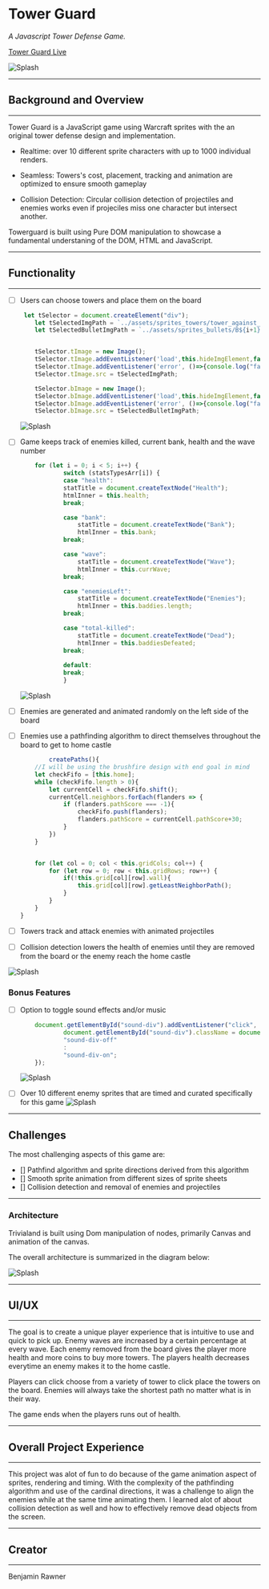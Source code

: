 # Tower Guard


_A Javascript Tower Defense Game._

[Tower Guard Live](https://rawbdata.github.io/TowerGuard/dist/ "Tower Guard")

![Splash](./docs/towerguard.gif)

***
## Background and Overview
***

Tower Guard is a JavaScript game using Warcraft sprites with the an original tower defense design and implementation. 


- Realtime: over 10 different sprite characters with up to 1000 individual renders.

- Seamless: Towers's cost, placement, tracking and animation are optimized to ensure smooth gameplay

- Collision Detection: Circular collision detection of projectiles and enemies works even if projeciles miss one character but intersect another.


Towerguard is built using Pure DOM manipulation to showcase a fundamental understaning of the DOM, HTML and JavaScript.


***
## Functionality
***

- [ ] Users can choose towers and place them on the board

    ```javascript
     let tSelector = document.createElement("div");
        let tSelectedImgPath = `../assets/sprites_towers/tower_against_${this.baddiesType}_0${i+1}.png`;
        let tSelectedBulletImgPath = `../assets/sprites_bullets/B${i+1}.png`;
  
  
        tSelector.tImage = new Image();
        tSelector.tImage.addEventListener('load',this.hideImgElement,false);
        tSelector.tImage.addEventListener('error', ()=>{console.log("fail tower");}, false);
        tSelector.tImage.src = tSelectedImgPath;
  
        tSelector.bImage = new Image();
        tSelector.bImage.addEventListener('load',this.hideImgElement,false);
        tSelector.bImage.addEventListener('error', ()=>{console.log("fail bullet");}, false);
        tSelector.bImage.src = tSelectedBulletImgPath;

    ```
    ![Splash](./docs/tower_select.gif)
- [ ] Game keeps track of enemies killed, current bank, health and the wave number

    ```javascript
        for (let i = 0; i < 5; i++) {
                switch (statsTypesArr[i]) {
                case "health": 
                statTitle = document.createTextNode("Health");
                htmlInner = this.health;
                break;

                case "bank":
                    statTitle = document.createTextNode("Bank");
                    htmlInner = this.bank;
                break;

                case "wave":
                    statTitle = document.createTextNode("Wave");
                    htmlInner = this.currWave;
                break;

                case "enemiesLeft":
                    statTitle = document.createTextNode("Enemies");
                    htmlInner = this.baddies.length;
                break;

                case "total-killed":
                    statTitle = document.createTextNode("Dead");
                    htmlInner = this.baddiesDefeated;
                break;
                
                default:
                break;
                }
    ```
    ![Splash](./docs/scoring.gif)
- [ ] Enemies are generated and animated randomly on the left side of the board
- [ ] Enemies use a pathfinding algorithm to direct themselves throughout the board to get to home castle
    ```javascript
            createPaths(){
        //I will be using the brushfire design with end goal in mind
        let checkFifo = [this.home];
        while (checkFifo.length > 0){
            let currentCell = checkFifo.shift();
            currentCell.neighbors.forEach(flanders => {
                if (flanders.pathScore === -1){
                    checkFifo.push(flanders); 
                    flanders.pathScore = currentCell.pathScore+30;
                }
            })
        }


        for (let col = 0; col < this.gridCols; col++) {
            for (let row = 0; row < this.gridRows; row++) {
                if(!this.grid[col][row].wall){
                    this.grid[col][row].getLeastNeighborPath();
                }
            }   
        }
    }
    ```
- [ ] Towers track and attack enemies with animated projectiles
- [ ] Collision detection lowers the health of enemies until they are removed from the board or the enemy reach the home castle

![Splash](./docs/tower_tracking.gif)


### Bonus Features

- [ ] Option to toggle sound effects and/or music
    ```javascript
        document.getElementById("sound-div").addEventListener("click",      function() {
                document.getElementById("sound-div").className = document.getElementById("sound-div").className === "sound-div-on"?
                "sound-div-off"
                :
                "sound-div-on";
        });
    ```
    ![Splash](./docs/sound_toggle.gif)

- [ ] Over 10 different enemy sprites that are timed and curated specifically for this game
![Splash](./docs/towerguard.gif)


***
## Challenges
The most challenging aspects of this game are:
- [] Pathfind algorithm and sprite directions derived from this algorithm
- [] Smooth sprite animation from different sizes of sprite sheets
- [] Collision detection and removal of enemies and projectiles
***

### Architecture

Trivialand is built using Dom manipulation of nodes, primarily Canvas and animation of the canvas.

The overall architecture is summarized in the diagram below:

![Splash](./docs/DOM-Node-Tree.png)

***
## UI/UX
***

The goal is to create a unique player experience that is intuitive to use and quick to pick up. Enemy waves are increased by a certain percentage at every wave. Each enemy removed from the board gives the player more health and more coins to buy more towers. The players health decreases everytime an enemy makes it to the home castle. 

Players can click choose from a variety of tower to click place the towers on the board. Enemies will always take the shortest path no matter what is in their way.

The game ends when the players runs out of health.

***
## Overall Project Experience
***

This project was alot of fun to do because of the game animation aspect of sprites, rendering and timing. With the complexity of the pathfinding algorithm and use of the cardinal directions, it was a challenge to align the enemies while at the same time animating them. I learned alot of about collision detection as well and how to effectively remove dead objects from the screen.
***
## Creator
***

Benjamin Rawner



